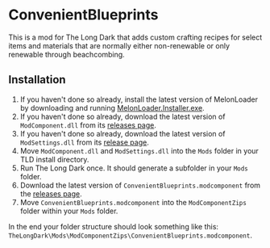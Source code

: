 # ConvenientBlueprints
This is a mod for The Long Dark that adds custom crafting recipes for select items and materials that are normally either non-renewable or only renewable through beachcombing.

## Installation
1. If you haven't done so already, install the latest version of MelonLoader by downloading and running [MelonLoader.Installer.exe](https://github.com/HerpDerpinstine/MelonLoader/releases/latest/download/MelonLoader.Installer.exe).
2. If you haven't done so already, download the latest version of `ModComponent.dll` from its [releases page](https://github.com/ds5678/ModComponent/releases/latest).
3. If you haven't done so already, download the latest version of `ModSettings.dll` from its [release page](https://github.com/zeobviouslyfakeacc/ModSettings/releases/latest).
4. Move `ModComponent.dll` and `ModSettings.dll` into the `Mods` folder in your TLD install directory.
5. Run The Long Dark once. It should generate a subfolder in your `Mods` folder.
6. Download the latest version of `ConvenientBlueprints.modcomponent` from the [releases page](https://github.com/Hotklou2404/ConvenientBlueprints/releases/latest).
7. Move `ConvenientBlueprints.modcomponent` into the `ModComponentZips` folder within your `Mods` folder.

In the end your folder structure should look something like this: `TheLongDark\Mods\ModComponentZips\ConvenientBlueprints.modcomponent`.
